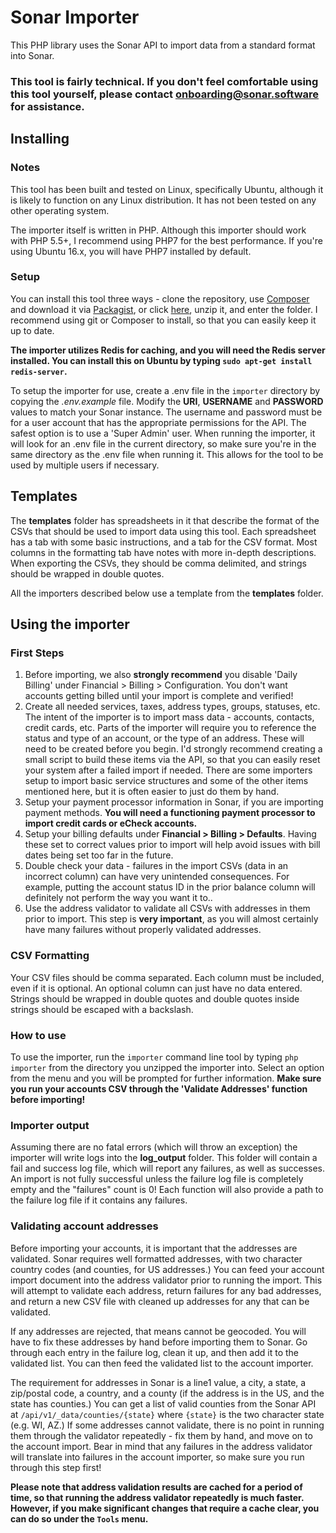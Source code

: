# Sonar Importer
This PHP library uses the Sonar API to import data from a standard format into Sonar.

### This tool is fairly technical. If you don't feel comfortable using this tool yourself, please contact onboarding@sonar.software for assistance.

## Installing

### Notes
This tool has been built and tested on Linux, specifically Ubuntu, although it is likely to function on any Linux distribution. It has not been tested on any other operating system.

The importer itself is written in PHP. Although this importer should work with PHP 5.5+, I recommend using PHP7 for the best performance. If you're using Ubuntu 16.x, you will have PHP7 installed by default.

### Setup
You can install this tool three ways - clone the repository, use [Composer](https://getcomposer.org) and download it via [Packagist](https://packagist.org/packages/sonarsoftware/importer), or click [here](https://github.com/SonarSoftware/importer/archive/master.zip), unzip it, and enter the folder. I recommend using git or Composer to install, so that you can easily keep it up to date.

**The importer utilizes Redis for caching, and you will need the Redis server installed. You can install this on Ubuntu by typing `sudo apt-get install redis-server`.**

To setup the importer for use, create a .env file in the `importer` directory by copying the *.env.example* file. Modify the **URI**, **USERNAME** and **PASSWORD** values to match your Sonar instance. The username and password must be for a user account
that has the appropriate permissions for the API. The safest option is to use a 'Super Admin' user. When running the importer, it will look for an .env file in the current directory, so make sure you're in the same directory as the .env file when running it. This allows for
the tool to be used by multiple users if necessary.

## Templates
The **templates** folder has spreadsheets in it that describe the format of the CSVs that should be used to import data using this tool. Each spreadsheet has a tab with some basic instructions, and a tab for the CSV format. Most columns in the
formatting tab have notes with more in-depth descriptions. When exporting the CSVs, they should be comma delimited, and strings should be wrapped in double quotes.

All the importers described below use a template from the **templates** folder.

## Using the importer

### First Steps

1. Before importing, we also **strongly recommend** you disable 'Daily Billing' under Financial > Billing > Configuration. You don't want accounts getting billed until your import is complete and verified!
2. Create all needed services, taxes, address types, groups, statuses, etc. The intent of the importer is to import mass data - accounts, contacts, credit cards, etc. Parts of the importer will require you to reference the status and type of an account, or the type of an address. These will need to be created before you begin. I'd strongly recommend creating a small script to build these items via the API, so that you can easily reset your system after a failed import if needed. There are some importers setup to import basic service structures and some of the other items mentioned here, but it is often easier to just do them by hand.
3. Setup your payment processor information in Sonar, if you are importing payment methods. **You will need a functioning payment processor to import credit cards or eCheck accounts.**
4. Setup your billing defaults under **Financial > Billing > Defaults**. Having these set to correct values prior to import will help avoid issues with bill dates being set too far in the future.
5. Double check your data - failures in the import CSVs (data in an incorrect column) can have very unintended consequences. For example, putting the account status ID in the prior balance column will definitely not perform the way you want it to..
6. Use the address validator to validate all CSVs with addresses in them prior to import. This step is **very important**, as you will almost certainly have many failures without properly validated addresses.

### CSV Formatting
Your CSV files should be comma separated. Each column must be included, even if it is optional. An optional column can just have no data entered. Strings should be wrapped in double quotes and double quotes inside strings should be escaped with a backslash.

### How to use
To use the importer, run the `importer` command line tool by typing `php importer` from the directory you unzipped the importer into. Select an option from the menu and you will be prompted for further information. **Make sure you run your accounts CSV through the 'Validate Addresses' function before importing!**

### Importer output
Assuming there are no fatal errors (which will throw an exception) the importer will write logs into the **log_output** folder. This folder will contain a fail and success log file, which will report any failures, as well as successes. An import is
not fully successful unless the failure log file is completely empty and the "failures" count is 0! Each function will also provide a path to the failure log file if it contains any failures.

### Validating account addresses
Before importing your accounts, it is important that the addresses are validated. Sonar requires well formatted addresses, with two character country codes (and counties, for US addresses.) You can feed your account import document into the address validator prior to running the import. This will attempt to validate each address, return failures for any bad addresses, and return a new CSV file with cleaned up addresses for any that can be validated.

If any addresses are rejected, that means cannot be geocoded. You will have to fix these addresses by hand before importing them to Sonar. Go through each entry in the failure log, clean it up, and then add it to the validated list. You can then feed the validated list to the account importer.

The requirement for addresses in Sonar is a line1 value, a city, a state, a zip/postal code, a country, and a county (if the address is in the US, and the state has counties.) You can get a list of valid counties from the Sonar API at `/api/v1/_data/counties/{state}` where `{state}` is the two character state (e.g. WI, AZ.) If some addresses cannot validate,
there is no point in running them through the validator repeatedly - fix them by hand, and move on to the account import. Bear in mind that any failures in the address validator will translate into failures in the account importer, so make sure you run through this step first!

**Please note that address validation results are cached for a period of time, so that running the address validator repeatedly is much faster. However, if you make significant changes that require a cache clear, you can do so under the `Tools` menu.**
